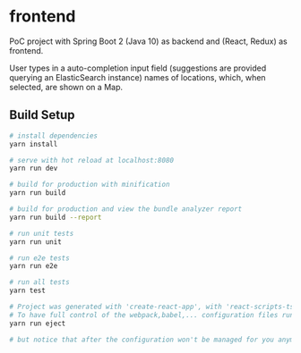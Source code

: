 # frontend

PoC project with Spring Boot 2 (Java 10) as backend and (React, Redux) as frontend.

User types in a auto-completion input field (suggestions are provided querying an ElasticSearch instance) names of locations, which, when selected, are shown on a Map.

## Build Setup

``` bash
# install dependencies
yarn install

# serve with hot reload at localhost:8080
yarn run dev

# build for production with minification
yarn run build

# build for production and view the bundle analyzer report
yarn run build --report

# run unit tests
yarn run unit

# run e2e tests
yarn run e2e

# run all tests
yarn test
```

``` bash
# Project was generated with 'create-react-app', with 'react-scripts-ts' taking care of all configuration files.
# To have full control of the webpack,babel,... configuration files run
yarn run eject

# but notice that after the configuration won't be managed for you anymore. You'll be on your own.
```
